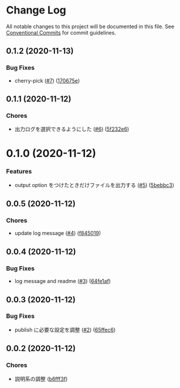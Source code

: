 # Change Log

All notable changes to this project will be documented in this file.
See [Conventional Commits](https://conventionalcommits.org) for commit guidelines.

<a name="0.1.2"></a>

## 0.1.2 (2020-11-13)

### Bug Fixes

- cherry-pick ([#7](https://github.com/Himenon/ticktack-js/issues/7)) ([170675e](https://github.com/Himenon/ticktack-js/commit/170675e))

<a name="0.1.1"></a>

## 0.1.1 (2020-11-12)

### Chores

- 出力ログを選択できるようにした ([#6](https://github.com/Himenon/ticktack-js/issues/6)) ([5f232e6](https://github.com/Himenon/ticktack-js/commit/5f232e6))

<a name="0.1.0"></a>

# 0.1.0 (2020-11-12)

### Features

- output option をつけたときだけファイルを出力する ([#5](https://github.com/Himenon/ticktack-js/issues/5)) ([5bebbc3](https://github.com/Himenon/ticktack-js/commit/5bebbc3))

<a name="0.0.5"></a>

## 0.0.5 (2020-11-12)

### Chores

- update log message ([#4](https://github.com/Himenon/ticktack-js/issues/4)) ([f845019](https://github.com/Himenon/ticktack-js/commit/f845019))

<a name="0.0.4"></a>

## 0.0.4 (2020-11-12)

### Bug Fixes

- log message and readme ([#3](https://github.com/Himenon/ticktack-js/issues/3)) ([64fe1af](https://github.com/Himenon/ticktack-js/commit/64fe1af))

<a name="0.0.3"></a>

## 0.0.3 (2020-11-12)

### Bug Fixes

- publish に必要な設定を調整 ([#2](https://github.com/Himenon/ticktack-js/issues/2)) ([65ffec6](https://github.com/Himenon/ticktack-js/commit/65ffec6))

<a name="0.0.2"></a>

## 0.0.2 (2020-11-12)

### Chores

- 説明系の調整 ([b6fff3f](https://github.com/Himenon/ticktack-js/commit/b6fff3f))
